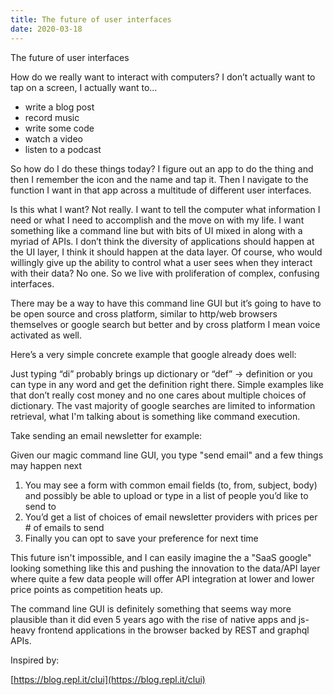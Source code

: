 ```yaml
---
title: The future of user interfaces
date: 2020-03-18
---
```


The future of user interfaces

How do we really want to interact with computers? I don’t actually want to tap on a screen, I actually want to...

- write a blog post
- record music
- write some code
- watch a video
- listen to a podcast

So how do I do these things today? I figure out an app to do the thing and then I remember the icon and the name and tap it. Then I navigate to the function I want in that app across a multitude of different user interfaces.

Is this what I want? Not really. I want to tell the computer what information I need or what I need to accomplish and the move on with my life. I want something like a command line but with bits of UI mixed in along with a myriad of APIs. I don’t think the diversity of applications should happen at the UI layer, I think it should happen at the data layer. Of course, who would willingly give up the ability to control what a user sees when they interact with their data? No one. So we live with proliferation of complex, confusing interfaces.

There may be a way to have this command line GUI but it’s going to have to be open source and cross platform, similar to http/web browsers themselves or google search but better and by cross platform I mean voice activated as well.

Here’s a very simple concrete example that google already does well:

Just typing “di” probably brings up dictionary or “def” -> definition or you can type in any word and get the definition right there. Simple examples like that don’t really cost money and no one cares about multiple choices of dictionary. The vast majority of google searches are limited to information retrieval, what I'm talking about is something like command execution.

Take sending an email newsletter for example:

Given our magic command line GUI, you type "send email" and a few things may happen next

1. You may see a form with common email fields (to, from, subject, body) and possibly be able to upload or type in a list of people you’d like to send to
2. You’d get a list of choices of email newsletter providers with prices per # of emails to send
3. Finally you can opt to save your preference for next time

This future isn't impossible, and I can easily imagine the a "SaaS google" looking something like this and pushing the innovation to the data/API layer where quite a few data people will offer API integration at lower and lower price points as competition heats up.

The command line GUI is definitely something that seems way more plausible than it did even 5 years ago with the rise of native apps and js-heavy frontend applications in the browser backed by REST and graphql APIs.

Inspired by:

[https://blog.repl.it/clui](https://blog.repl.it/clui)
